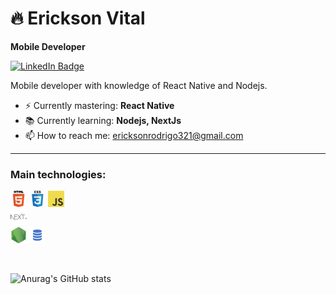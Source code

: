 # 🔥 Erickson Vital

**Mobile Developer** 

[![LinkedIn Badge](https://img.shields.io/badge/linkedin-blue?logo=linkedin&style=for-the-badge&logoColor=white)](https://linkedin.com/in/erickson-vital-167a1b187)

Mobile developer with knowledge of React Native and Nodejs.

- ⚡ Currently mastering: **React Native**
- 📚 Currently learning: **Nodejs, NextJs**
- 📫 How to reach me: ericksonrodrigo321@gmail.com

---

### Main technologies:

<code><img title="HTML5" width="26px" src="https://raw.githubusercontent.com/github/explore/80688e429a7d4ef2fca1e82350fe8e3517d3494d/topics/html/html.png" /></code>
<code><img title="CSS3" width="26px" src="https://raw.githubusercontent.com/github/explore/80688e429a7d4ef2fca1e82350fe8e3517d3494d/topics/css/css.png" /></code>
<code><img title="JavaScript" width="26px" src="https://raw.githubusercontent.com/github/explore/80688e429a7d4ef2fca1e82350fe8e3517d3494d/topics/javascript/javascript.png" /></code>
<code>
  <img title="Next.js" width="26px" src="https://raw.githubusercontent.com/devicons/devicon/master/icons/nextjs/nextjs-original-wordmark.svg" />
</code>
<code><img title="JavaScript" width="26px" src="https://raw.githubusercontent.com/github/explore/80688e429a7d4ef2fca1e82350fe8e3517d3494d/topics/nodejs/nodejs.png"></code>
<code><img title="SQL" width="26px" src="https://raw.githubusercontent.com/github/explore/80688e429a7d4ef2fca1e82350fe8e3517d3494d/topics/sql/sql.png" /></code>

<br>

![Anurag's GitHub stats](https://github-readme-stats.vercel.app/api?username=erickson-vital&show_icons=true&theme=radical)
